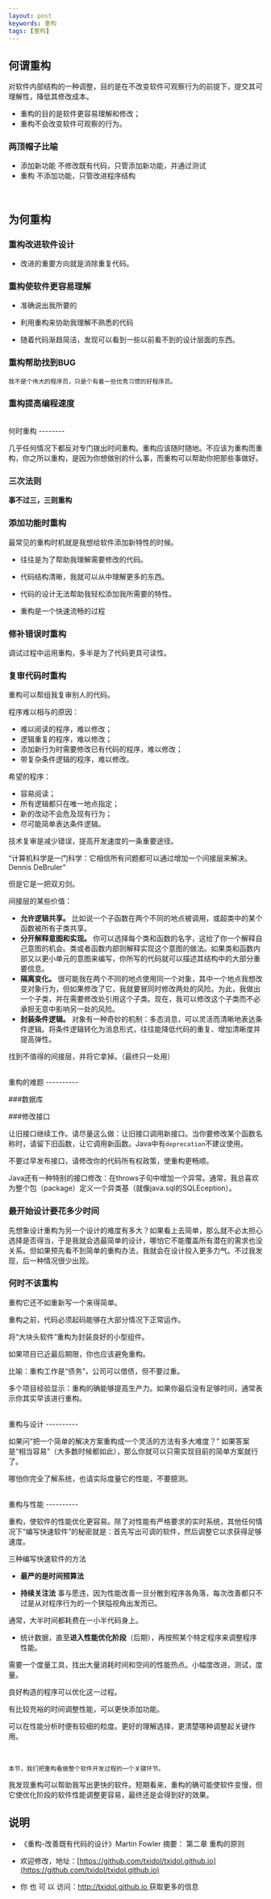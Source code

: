 ```yaml
---
layout: post
keywords: 重构
tags: [重构]
---
```


何谓重构
--------

对软件内部结构的一种调整，目的是在不改变软件可观察行为的前提下，提交其可理解性，降低其修改成本。

- 重构的目的是软件更容易理解和修改；
- 重构不会改变软件可观察的行为。

### 两顶帽子比喻
- 添加新功能  不修改既有代码，只管添加新功能，并通过测试
- 重构   不添加功能，只管改进程序结构

<br>

为何重构
--------
### 重构改进软件设计

- 改进的重要方向就是消除重复代码。

### 重构使软件更容易理解

- 准确说出我所要的

- 利用重构来协助我理解不熟悉的代码

- 随着代码渐趋简洁，发现可以看到一些以前看不到的设计层面的东西。

### 重构帮助找到BUG

    我不是个伟大的程序员，只是个有着一些优秀习惯的好程序员。

### 重构提高编程速度

<br>
何时重构
--------

几乎任何情况下都反对专门拨出时间重构。重构应该随时随地。不应该为重构而重构，你之所以重构，是因为你想做别的什么事，而重构可以帮助你把那些事做好。

### 三次法则
**事不过三，三则重构**

### 添加功能时重构

最常见的重构时机就是我想给软件添加新特性的时候。

- 往往是为了帮助我理解需要修改的代码。

- 代码结构清晰，我就可以从中理解更多的东西。

- 代码的设计无法帮助我轻松添加我所需要的特性。

- 重构是一个快速流畅的过程

### 修补错误时重构

调试过程中运用重构，多半是为了代码更具可读性。

### 复审代码时重构

重构可以帮组我复审别人的代码。

程序难以相与的原因：

- 难以阅读的程序，难以修改；
- 逻辑重复的程序，难以修改；
- 添加新行为时需要修改已有代码的程序，难以修改；
- 带复杂条件逻辑的程序，难以修改。

希望的程序：

- 容易阅读；
- 所有逻辑都只在唯一地点指定；
- 新的改动不会危及现有行为；
- 尽可能简单表达条件逻辑。

技术复审是减少错误，提高开发速度的一条重要途径。

“计算机科学是一门科学：它相信所有问题都可以通过增加一个间接层来解决。 Dennis DeBruler”

但是它是一把双刃剑。

间接层的某些价值：

- **允许逻辑共享。** 比如说一个子函数在两个不同的地点被调用，或超类中的某个函数被所有子类共享。
- **分开解释意图和实现。** 你可以选择每个类和函数的名字，这给了你一个解释自己意图的机会。类或者函数内部则解释实现这个意图的做法。如果类和函数内部又以更小单元的意图来编写，你所写的代码就可以描述其结构中的大部分重要信息。
- **隔离变化。** 很可能我在两个不同的地点使用同一个对象，其中一个地点我想改变对象行为，但如果修改了它，我就要冒同时修改两处的风险。为此，我做出一个子类，并在需要修改处引用这个子类。现在，我可以修改这个子类而不必承担无意中影响另一处的风险。
- **封装条件逻辑。** 对象有一种奇妙的机制：多态消息，可以灵活而清晰地表达条件逻辑。将条件逻辑转化为消息形式，往往能降低代码的重复、增加清晰度并提高弹性。

找到不值得的间接层，并将它拿掉。（最终只一处用）

<br>
重构的难题
----------

###数据库

###修改接口
	
让旧接口继续工作。请尽量这么做：让旧接口调用新接口。当你要修改某个函数名称时，请留下旧函数，让它调用新函数。Java中有`deprecation`不建议使用。	

不要过早发布接口，请修改你的代码所有权政策，使重构更畅顺。

Java还有一种特别的接口修改：在throws子句中增加一个异常。通常，我总喜欢为整个包（package）定义一个异类基（就像java.sql的SQLEception）。

### 最开始设计要花多少时间

先想象设计重构为另一个设计的难度有多大？如果看上去简单，那么就不必太担心选择是否得当，于是我就会选最简单的设计，哪怕它不能覆盖所有潜在的需求也没关系。但如果预先看不到简单的重构办法，我就会在设计投入更多力气。不过我发现，后一种情况很少出现。

### 何时不该重构

重构它还不如重新写一个来得简单。

重构之前，代码必须起码能够在大部分情况下正常运作。

将“大块头软件”重构为封装良好的小型组件。

如果项目已近最后期限，你也应该避免重构。

比喻：重构工作是“债务”，公司可以借债，但不要过重。

多个项目经验显示：重构的确能够提高生产力。如果你最后没有足够时间，通常表示你其实早该进行重构。

<br>
重构与设计
----------

如果问“把一个简单的解决方案重构成一个灵活的方法有多大难度？” 如果答案是“相当容易”（大多数时候都如此），那么你就可以只需实现目前的简单方案就行了。

哪怕你完全了解系统，也请实际度量它的性能，不要臆测。

<br>
重构与性能
----------

重构，使软件的性能优化更容易。除了对性能有严格要求的实时系统，其他任何情况下“编写快速软件”的秘密就是：首先写出可调的软件，然后调整它以求获得足够速度。

三种编写快速软件的方法

- **最严的是时间预算法**

- **持续关注法** 事与愿违，因为性能改善一旦分散到程序各角落，每次改善都只不过是从对程序行为的一个狭隘视角出发而已。
  
通常，大半时间都耗费在一小半代码身上。
  
- 统计数据，直至**进入性能优化阶段**（后期），再按照某个特定程序来调整程序性能。

需要一个度量工具，找出大量消耗时间和空间的性能热点。小幅度改进，测试，度量。

良好构造的程序可以优化这一过程。

有比较充裕的时间调整性能，可以更快添加功能。

可以在性能分析时便有较细的粒度。更好的理解选择，更清楚哪种调整起关键作用。

<br>

`本节，我们把重构看做整个软件开发过程的一个关键环节。`

我发现重构可以帮助我写出更快的软件。短期看来，重构的确可能使软件变慢，但它使优化阶段的软件性能调整更容易，最终还是会得到好的效果。



说明
----
- 《重构-改善既有代码的设计》Martin Fowler 摘要： 第二章 重构的原则 

- 欢迎修改，地址：[https://github.com/txidol/txidol.github.io](https://github.com/txidol/txidol.github.io)

- 你 也 可 以 访问：[http://txidol.github.io ](http://txidol.github.io) 获取更多的信息
